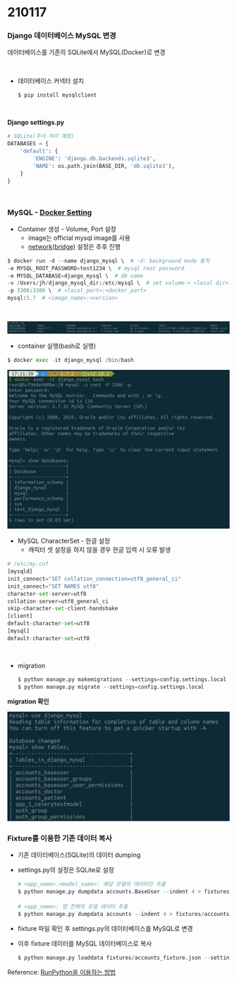 # 210117

### Django 데이터베이스 MySQL 변경

데이터베이스를 기존의 SQLite에서 MySQL(Docker)로 변경

<br>

-   데이터베이스 커넥터 설치

    ```python
    $ pip install mysqlclient                                                                                      
    ```

    

<br>

**Django settings.py**

```python
# SQLite(주석 처리 예정)
DATABASES = {
    'default': {
        'ENGINE': 'django.db.backends.sqlite3',
        'NAME': os.path.join(BASE_DIR, 'db.sqlite3'),
    }
}
```



<br>

### MySQL - [Docker Setting](https://www.notion.so/navill/Docker-volume-e7756547f89b4dbca5760850407cfc01)



-   Container 생성 - Volume, Port 설정
    -   image는 official mysql image를 사용
    -   [network(bridge)](https://www.notion.so/navill/Docker-2b23c2ba5c584303a1c36b9776cd40ac) 설정은 추후 진행

```python
$ docker run -d --name django_mysql \  # -d: background mode 동작
-e MYSQL_ROOT_PASSWORD=test1234 \  # mysql root password
-e MYSQL_DATABASE=django_mysql \  # db name
-v /Users/jh/django_mysql_dir:/etc/mysql \  # set volume-> <local dir>:<docker dir>
-p 3306:3306 \  # <local_port>:<docker_port>
mysql:5.7  # <image_name>:<version>
```

<br>

![image-20210117172151909](images/image-20210117172151909.png)

-   container 실행(bash로 실행)

```python
$ docker exec -it django_mysql /bin/bash
```

![image-20210117173515159](images/image-20210117173515159.png)

-   MySQL CharacterSet - 한글 설정
    -   캐릭터 셋 설정을 하지 않을 경우 한글 입력 시 오류 발생

```python
# /etc/my.cnf
[mysqld]
init_connect="SET collation_connection=utf8_general_ci"
init_connect="SET NAMES utf8"
character-set-server=utf8
collation-server=utf8_general_ci
skip-character-set-client-handshake
[client]
default-character-set=utf8
[mysql]
default-character-set=utf8
```

<br>

-   migration

    ```python
    $ python manage.py makemigrations --settings=config.settings.local                                               
    $ python manage.py migrate --settings=config.settings.local 
    ```

**migration 확인**

![image-20210117171851245](images/image-20210117171851245.png)





### Fixture를 이용한 기존 데이터 복사

-   기존 데이터베이스(SQLite)의 데이터 dumping

-   settings.py의 설정은 SQLite로 설정

    ```python
    # <app_name>.<model_name>: 해당 모델의 데이터만 추출
    $ python manage.py dumpdata accounts.BaseUser --indent 4 > fixtures/baseuser_fixture.json --settings=config.settings.local
    
    # <app_name>: 앱 전체의 모델 데이터 추출
    $ python manage.py dumpdata accounts --indent 4 > fixtures/accounts_fixture.json --settings=config.settings.local
    ```



-   fixture 파일 확인 후 settings.py의 데이터베이스를 MySQL로 변경 

-   이후 fixture 데이터를 MySQL 데이터베이스로 복사

    ```python
    $ python manage.py loaddata fixtures/accounts_fixture.json --settings=config.settings.local 
    ```

    

Reference: [RunPython을 이용하는 방법](https://cjh5414.github.io/django-fixture-runpython/)